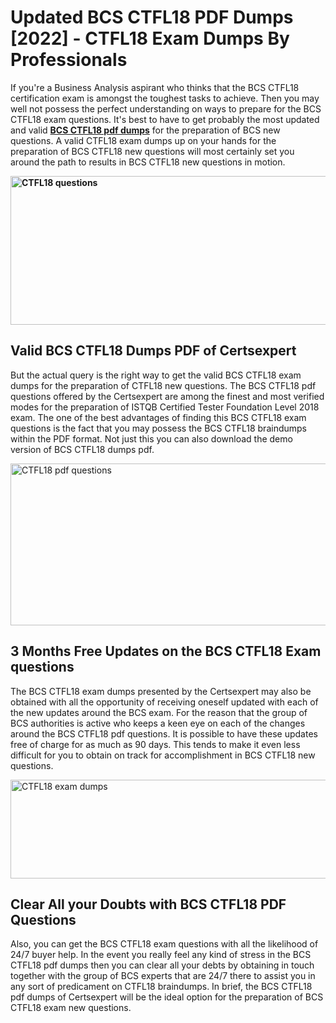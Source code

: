 <h1><strong>Updated BCS CTFL18 PDF Dumps [2022] - CTFL18 Exam Dumps By Professionals&nbsp;</strong></h1>
<p><span style="font-weight: 400;">If you're a Business Analysis aspirant who thinks that the BCS CTFL18 certification exam is amongst the toughest tasks to achieve. Then you may well not possess the perfect understanding on ways to prepare for the BCS CTFL18 exam questions. It's best to have to get probably the most updated and valid <strong><a href="https://www.certsexpert.com/CTFL18-pdf-questions.html">BCS CTFL18 pdf dumps</a></strong> for the preparation of BCS new questions. A valid  CTFL18 exam dumps up on your hands for the preparation of BCS CTFL18 new questions will most certainly set you around the path to results in BCS CTFL18 new questions in motion.</span></p>
<p><span style="font-weight: 400;"><strong><img style="display: block; margin-left: auto; margin-right: auto;" src="https://i.ibb.co/QXh983F/73475278-2429792180625311-4586132736837681152-n.jpg" alt="CTFL18 questions" width="632" height="238" /></strong></span></p>
<h2><strong>Valid BCS CTFL18 Dumps PDF of Certsexpert</strong></h2>
<p><span style="font-weight: 400;">But the actual query is the right way to get the valid BCS CTFL18 exam dumps for the preparation of CTFL18 new questions. The BCS CTFL18 pdf questions offered by the Certsexpert are among the finest and most verified modes for the preparation of ISTQB Certified Tester Foundation Level 2018 exam. The one of the best advantages of finding this BCS CTFL18 exam questions is the fact that you may possess the BCS CTFL18 braindumps within the PDF format. Not just this you can also download the demo version of BCS CTFL18 dumps pdf.</span></p>
<p><span style="font-weight: 400;"><img style="display: block; margin-left: auto; margin-right: auto;" src="https://i.ibb.co/Jd8hN2L/76714008-3182067705200142-8735104740007870464-n.jpg" alt="CTFL18 pdf questions" width="701" height="259" /></span></p>
<h2><strong>3 Months Free Updates on the BCS CTFL18 Exam questions</strong></h2>
<p><span style="font-weight: 400;">The BCS CTFL18 exam dumps presented by the Certsexpert may also be obtained with all the opportunity of receiving oneself updated with each of the new updates around the BCS exam. For the reason that the group of BCS authorities is active who keeps a keen eye on each of the changes around the BCS CTFL18 pdf questions. It is possible to have these updates free of charge for as much as 90 days. This tends to make it even less difficult for you to obtain on track for accomplishment in BCS CTFL18 new questions.</span></p>
<p><span style="font-weight: 400;"><a href="https://www.certsexpert.com/CTFL18-pdf-questions.html"><img style="display: block; margin-left: auto; margin-right: auto;" src="https://i.ibb.co/TMnKrkJ/75398236-424489711531572-5064688549987614720-n.jpg" alt="CTFL18 exam dumps" width="714" height="158" /></a></span></p>
<h2><strong>Clear All your Doubts with BCS CTFL18 PDF Questions</strong></h2>
<p>Also, you can get the BCS CTFL18 exam questions with all the likelihood of 24/7 buyer help. In the event you really feel any kind of stress in the BCS CTFL18 pdf dumps then you can clear all your debts by obtaining in touch together with the group of BCS experts that are 24/7 there to assist you in any sort of predicament on  CTFL18 braindumps. In brief, the BCS CTFL18 pdf dumps of Certsexpert will be the ideal option for the preparation of BCS CTFL18 exam new questions.</p>
